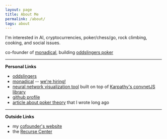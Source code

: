 ```yaml
---
layout: page
title: About Me
permalink: /about/
tags: about
---
```


I'm interested in AI, cryptocurrencies, poker/chess/go, rock climbing, cooking, and social issues.

co-founder of [monadical](https://monadical.com/), building [oddslingers poker](https://oddslingers.com)

***

**Personal Links**

* [oddslingers](https://oddslingers.com)
* [monadical](https://monadical.com) -- [we're hiring!](https://monadical.com/#careers)
* [neural network visualization tool](http://cowpig.github.io/netviz/viz.html) built on top of [Karpathy's convnetJS library](https://github.com/karpathy/convnetjs)
* [github profile](https://github.com/cowpig)
* [article about poker theory](https://www.deucescracked.com/articles/803-Downswings-and-the-Information-Game) that I wrote long ago

***

**Outside Links**

* my [cofounder's website](https://nicksweeting.com/)
* the [Recurse Center](https://www.recurse.com/)
